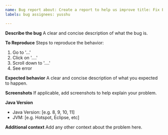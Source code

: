 ```yaml
---
name: Bug report about: Create a report to help us improve title: Fix EDSL bug that doesn't let you bind generic types
labels: bug assignees: yusshu

---
```


**Describe the bug**
A clear and concise description of what the bug is.

**To Reproduce**
Steps to reproduce the behavior:

1. Go to '...'
2. Click on '....'
3. Scroll down to '....'
4. See error

**Expected behavior**
A clear and concise description of what you expected to happen.

**Screenshots**
If applicable, add screenshots to help explain your problem.

**Java Version**

- Java Version: [e.g. 8, 9, 10, 11]
- JVM: [e.g. Hotspot, Eclipse, etc]

**Additional context**
Add any other context about the problem here.
